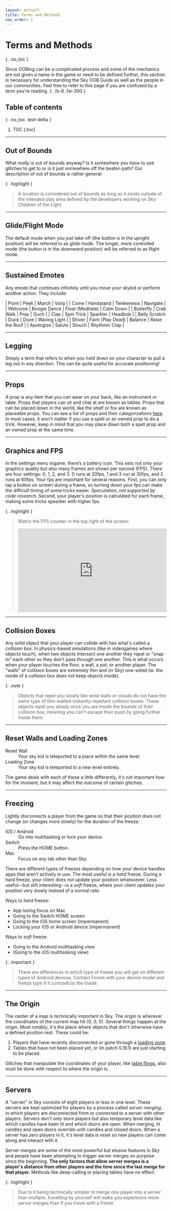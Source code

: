 ```yaml
---
layout: default
title: Terms and Methods
nav_order: 2
---
```


# Terms and Methods
{: .no_toc }

Since OOBing can be a complicated process and some of the mechanics are not given a name in the game or need to be defined further, this section is necessary for understanding the Sky OOB Guide as well as the people in our communities. Feel free to refer to this page if you are confused by a term you're reading.
{: .fs-6 .fw-300 }

## Table of contents
{: .no_toc .text-delta }

1. TOC
{:toc}

---

## Out of Bounds
What *really* is out of bounds anyway? Is it somewhere you *have* to use glitches to get to or is it just somewhere off the beaten path? Our description of out of bounds is rather general:

{: .highlight }
> A location is considered out of bounds as long as it exists outside of the intended play area defined by the developers working on Sky: Children of the Light.

---

## Glide/Flight Mode

The default mode when you just take off (the button is in the *upright* position) will be referred to as glide mode. The longer, more controlled mode (the button is in the *downward* position) will be referred to as flight mode.

---

## Sustained Emotes

Any emote that continues infinitely until you move your skykid or perform another action. They include:

| Point             | Peek              | March             | Voila             |
| Come              | Handstand         | Telekenesis       | Navigate          |
| Welcome           | Boogie Dance      | Float (Meditate)  | Calm Down         |
| Butterfly         | Crab Walk         | Pray              | Ouch              |
| Clap              | Spin Trick        | Sparkler          | Headbob           |
| Belly Scratch     | Duck              | Doze              | Waving Light      |
| Shiver            | Faint (Play Dead) | Balance           | Raise the Roof    |
| Apologize         | Salute            | Slouch            | Rhythmic Clap     |

---

## Legging

Simply a term that refers to when you hold down on your character to pull a leg out in any direction. This can be quite useful for accurate positioning!

---

## Props

A prop is any item that you can wear on your back, like an instrument or table. Props that players can sit and chat at are known as tables. Props that can be placed down in the world, like the shelf or fox are known as placeable props. You can see a list of props and their categorizations [here](https://sky-children-of-the-light.fandom.com/wiki/Props#Availability_Legend). In most cases, it won't matter if you use a spell or an owned prop to do a trick. However, keep in mind that you may place down both a spell prop and an owned prop at the same time.

---

## Graphics and FPS

In the settings menu ingame, there’s a battery icon. This sets not only your graphics quality but also many frames are shown per second (FPS). There are four settings: 0, 1, 2, and 3. 0 runs at 20fps, 1 and 3 run at 30fps, and 2 runs at 60fps. Your fps are important for several reasons. First, you can only tap a button on screen during a frame, so turning down your fps can make the difficult timing of some tricks easier. *Speculation, not supported by code research:* Second, your player's position is calculated for each frame, making some tricks speedier with higher fps.

{: .highlight }
> Watch the FPS counter in the top right of the screen:
> <div style="width:100%;height:0px;position:relative;padding-bottom:56.250%;"><iframe src="https://streamable.com/e/9x7k08?loop=0" frameborder="0" width="100%" height="100%" allowfullscreen style="width:100%;height:100%;position:absolute;left:0px;top:0px;overflow:hidden;"></iframe></div>

---

## Collision Boxes

Any solid object that your player can collide with has what's called a *collision box*. In physics-based simulations (like in videogames where objects touch), when two objects intersect one another they repel or "snap to" each other so they don't pass through one another. This is what occurs when your player touches the floor, a wall, a pot, or another player. The "walls" of collision boxes are extremely thin and (in Sky) one-sided (ie. the inside of a collision box does not keep objects inside).

{: .note }
> Objects that repel you slowly like wind walls or clouds do not have the same type of thin-walled-instantly-repellant collision boxes. These objects repel you slowly once you are inside the bounds of their collision box, meaning you can't escape their push by going further inside them.

---

## Reset Walls and Loading Zones

<dl>
  <dt>Reset Wall</dt>
  <dd>Your sky kid is teleported to a place within the same level.</dd>
  <dt>Loading Zone</dt>
  <dd>Your sky kid is teleported to a new level entirely.</dd>
</dl>

The game deals with each of these a little differently, it's not important how for the moment, but it may affect the outcome of certain glitches.

---

## Freezing

Lightly disconnects a player from the game so that their position does not change (or changes more slowly) for the duration of the freeze.

<dl>
  <dt>iOS / Android</dt>
  <dd>Go into multitasking or lock your device.</dd>
  <dt>Switch</dt>
  <dd>Press the HOME button.</dd>
  <dt>Mac</dt>
  <dd>Focus on any tab other than Sky.</dd>
</dl>

There are different types of freezes depending on how your device handles apps that aren't actively in use. The most useful is a *hard* freeze. During a hard freeze, your client does not update your position whatsoever. Less useful--but still interesting--is a *soft* freeze, where your client updates your position very slowly instead of a normal rate.

Ways to *hard* freeze:
- App losing focus on Mac
- Going to the Switch HOME screen
- Going to the iOS home screen (impermanent)
- Locking your iOS or Android device (impermanent)

Ways to *soft* freeze:
- Going to the Android multitasking view
- (Going to the iOS multitasking view)

{: .important }
> There are differences in which type of freeze you will get on different types of Android devices. Contact Forest with your device model and freeze type if it contradicts the Guide.

---

## The Origin

The center of a map is technically important in Sky. The *origin* is wherever the coordinates of the current map hit (0, 0, 0). Several things happen at the origin. Most notably, it's the place where objects that don't otherwise have a defined position rest. These could be:

1. Players that have recently disconnected or gone through a [loading zone](#reset-walls-and-loading-zones).
2. Tables that have not been placed yet, or (in patch 0.19.1) are just starting to be placed.

Glitches that manipulate the coordinates of your player, like [table flings](../../patched/pre-0.14.5/#table-fling--table-yeet), also must be done with respect to where the origin is.

---

## Servers

A "server" in Sky consists of eight players or less in one level. These servers are kept optimized for players by a process called *server merging*, in which players are disconnected from or connected to a server with other players. Servers don't only store players but also temporary level data like which candles have been lit and which doors are open. When merging, lit candles and open doors override unlit candles and closed doors. When a server has zero players in it, it's level data is reset so new players can come along and interact with it.

Server merges are some of the most powerful but elusive features in Sky and people have been attempting to trigger server merges on purpose since the beginning. **The only factors that allow server merges is a player's distance from other players and the time since the last merge for that player.** Methods like deep-calling or placing tables have no effect.

{: .highlight }
> Due to it being technically simpler to merge one player into a server than multiple, travelling by yourself will make you experience more server merges than if you travel with a friend.